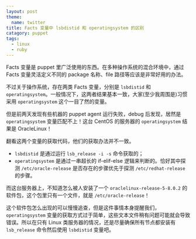 ```yaml
---
layout: post
theme:
  name: twitter
title: Facts 变量中 lsbdistid 和 operatingsystem 的区别
catagory: puppet
tags:
  - linux
  - ruby
---
```


Facts 变量是 puppet 里广泛使用的东西。在多种操作系统的混合环境中，通过 Facts 变量灵活定义不同的 package 名称、file 路径等应该是非常好用的办法。

不过关于操作系统，存在两类 Facts 变量，分别是 `lsbdistid` 和 `operatingsystem`。一般情况下，这两者结果基本一致，大家(至少我周围是)习惯采用 `operatingsystem` 这个一目了然的变量。

但是前两天发现有些机器的 puppet agent 运行失败，debug 后发现，居然是 `operatingsystem` 变量匹配不上！这台 CentOS 的服务器的 `operatingsystem` 结果是 OracleLinux！

翻看这两个变量的获取代码，他们的获取办法并不一致。

* `lsbdistid` 是通过运行 `lsb_release -i -s` 命令获取的；
* `operatingsystem` 是通过一串超长的 if-elif-else 逻辑来判断的。恰好其中探测 `/etc/oracle-release` 是否存在的步骤优先于探测 `/etc/redhat-release` 的步骤。

而这台服务器上，不知道怎么被人安装了一个 `oraclelinux-release-5-8.0.2` 的软件包，这个包里只有一个文件，就是 `/etc/oracle-release`！

这个软件包怎么出现的可以慢慢追查，但是这件事情本身提醒我们，`operatingsystem` 变量的获取方式过于简单，这些文本文件稍有问题可能就会导致错误。所以在只有 Linux 类服务器的情况，还是尽量确保所有节点都安装有 `lsb_release` 命令然后使用 `lsbdistid` 变量吧。

